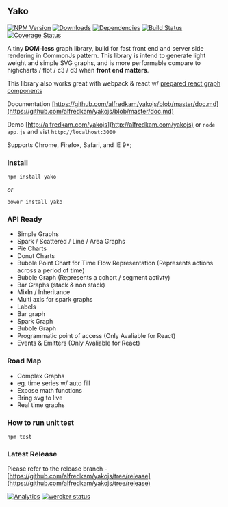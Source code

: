 ## Yako
[![NPM Version](https://img.shields.io/npm/v/yako.svg)](https://npmjs.org/package/yako)
[![Downloads](https://img.shields.io/npm/dm/yako.svg)](https://npmjs.org/package/yako)
[![Dependencies](https://david-dm.org/alfredkam/yakojs.svg)](https://david-dm.org/alfredkam/yakojs)
[![Build Status](https://img.shields.io/travis/alfredkam/yakojs.svg)](https://travis-ci.org/alfredkam/yakojs)
[![Coverage Status](https://coveralls.io/repos/alfredkam/yakojs/badge.svg?branch=master)](https://coveralls.io/r/alfredkam/yakojs?branch=master)


A tiny **DOM-less** graph library, build for fast front end and server side rendering in CommonJs pattern.
This library is intend to generate light weight and simple SVG graphs, and is more performable compare to highcharts / flot / c3 / d3 when **front end matters**.

This library also works great with webpack & react w/ [prepared react graph components](https://github.com/alfredkam/yakojs/blob/master/doc.md#react-components)

Documentation [https://github.com/alfredkam/yakojs/blob/master/doc.md](https://github.com/alfredkam/yakojs/blob/master/doc.md)

Demo [http://alfredkam.com/yakojs](http://alfredkam.com/yakojs) or ```node app.js``` and vist ```http://localhost:3000```

Supports Chrome, Firefox, Safari, and IE 9+;

### Install
```npm install yako```

<i>or</i>

```bower install yako```

### API Ready
 - Simple Graphs
  - Spark / Scattered / Line / Area Graphs
  - Pie Charts
  - Donut Charts
  - Bubble Point Chart for Time Flow Representation (Represents actions across a period of time)
  - Bubble Graph  (Represents a cohort / segment activty)
  - Bar Graphs (stack & non stack)
 - MixIn / Inheritance
 - Multi axis for spark graphs
 - Labels
  - Bar graph
  - Spark Graph
  - Bubble Graph
 - Programmatic point of access (Only Avaliable for React)
 - Events & Emitters (Only Avaliable for React)

### Road Map
 - Complex Graphs
  - eg. time series w/ auto fill
 - Expose math functions
 - Bring svg to live
 - Real time graphs


### How to run unit test
```npm test```
 
### Latest Release
Please refer to the release branch - [https://github.com/alfredkam/yakojs/tree/release](https://github.com/alfredkam/yakojs/tree/release)

[![Analytics](https://ga-beacon.appspot.com/UA-25416273-3/yakojs/readme)](https://github.com/igrigorik/ga-beacon)
[![wercker status](https://app.wercker.com/status/a74eda189271b3b148197e07ad6fa9f1/s "wercker status")](https://app.wercker.com/project/bykey/a74eda189271b3b148197e07ad6fa9f1)
